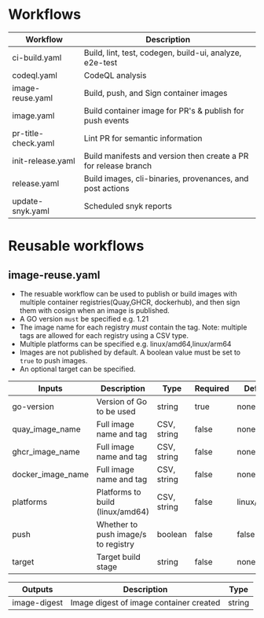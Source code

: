 # Workflows

| Workflow           | Description                                                    |
|--------------------|----------------------------------------------------------------|
| ci-build.yaml      | Build, lint, test, codegen, build-ui, analyze, e2e-test        |
| codeql.yaml        | CodeQL analysis                                                |
| image-reuse.yaml   | Build, push, and Sign container images                         |
| image.yaml         | Build container image for PR's & publish for push events       |
| pr-title-check.yaml| Lint PR for semantic information                               |
| init-release.yaml  | Build manifests and version then create a PR for release branch|
| release.yaml       | Build images, cli-binaries, provenances, and post actions      |
| update-snyk.yaml   | Scheduled snyk reports                                         |

# Reusable workflows

## image-reuse.yaml

- The resuable workflow can be used to publish or build images with multiple container registries(Quay,GHCR, dockerhub), and then sign them with cosign when an image is published.
- A GO version `must` be specified e.g. 1.21
- The image name for each registry *must* contain the tag. Note: multiple tags are allowed for each registry using a CSV type.
- Multiple platforms can be specified e.g. linux/amd64,linux/arm64
- Images are not published by default. A boolean value must be set to `true` to push images.
- An optional target can be specified.

| Inputs            | Description                         | Type        | Required | Defaults        |
|-------------------|-------------------------------------|-------------|----------|-----------------|
| go-version        | Version of Go to be used            | string      | true     | none            |
| quay_image_name   | Full image name and tag             | CSV, string | false    | none            |
| ghcr_image_name   | Full image name and tag             | CSV, string | false    | none            |
| docker_image_name | Full image name and tag             | CSV, string | false    | none            |
| platforms         | Platforms to build (linux/amd64)    | CSV, string | false    | linux/amd64     |
| push              | Whether to push image/s to registry | boolean     | false    | false           |
| target            | Target build stage                  | string      | false    | none            |

| Outputs     | Description                              | Type  |
|-------------|------------------------------------------|-------|
|image-digest | Image digest of image container created  | string|

